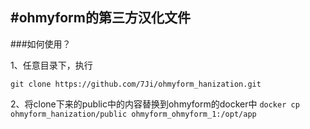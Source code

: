#ohmyform的第三方汉化文件
----------
###如何使用？

1、任意目录下，执行

```git clone https://github.com/7Ji/ohmyform_hanization.git```

    
    

2、将clone下来的public中的内容替换到ohmyform的docker中
```docker cp ohmyform_hanization/public ohmyform_ohmyform_1:/opt/app```